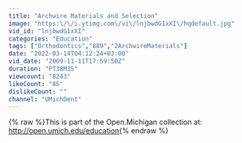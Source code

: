 ```yaml
---
title: "Archwire Materials and Selection"
image: "https:\/\/i.ytimg.com\/vi\/lnjbwdG1xXI\/hqdefault.jpg"
vid_id: "lnjbwdG1xXI"
categories: "Education"
tags: ["Orthodontics","889","2ArchwireMaterials"]
date: "2022-03-14T04:12:24+03:00"
vid_date: "2009-11-11T17:59:50Z"
duration: "PT38M3S"
viewcount: "8243"
likeCount: "85"
dislikeCount: ""
channel: "UMichDent"
---
```

{% raw %}This is part of the Open.Michigan collection at: <br /><a rel="nofollow" target="blank" href="http://open.umich.edu/education">http://open.umich.edu/education</a>{% endraw %}
